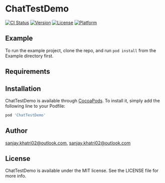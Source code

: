 # ChatTestDemo

[![CI Status](https://img.shields.io/travis/sanjay.khatri02@outlook.com/ChatTestDemo.svg?style=flat)](https://travis-ci.org/sanjay.khatri02@outlook.com/ChatTestDemo)
[![Version](https://img.shields.io/cocoapods/v/ChatTestDemo.svg?style=flat)](https://cocoapods.org/pods/ChatTestDemo)
[![License](https://img.shields.io/cocoapods/l/ChatTestDemo.svg?style=flat)](https://cocoapods.org/pods/ChatTestDemo)
[![Platform](https://img.shields.io/cocoapods/p/ChatTestDemo.svg?style=flat)](https://cocoapods.org/pods/ChatTestDemo)

## Example

To run the example project, clone the repo, and run `pod install` from the Example directory first.

## Requirements

## Installation

ChatTestDemo is available through [CocoaPods](https://cocoapods.org). To install
it, simply add the following line to your Podfile:

```ruby
pod 'ChatTestDemo'
```

## Author

sanjay.khatri02@outlook.com, sanjay.khatri02@outlook.com

## License

ChatTestDemo is available under the MIT license. See the LICENSE file for more info.
